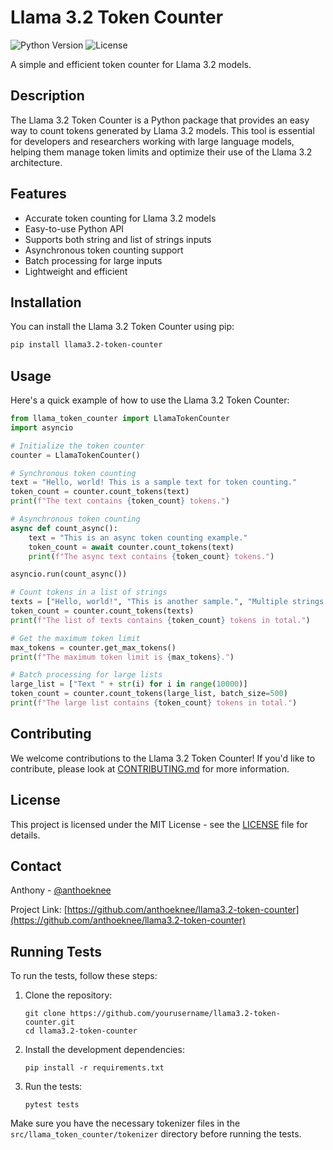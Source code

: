 # Llama 3.2 Token Counter

![Python Version](https://img.shields.io/badge/python-3.11%2B-blue)
![License](https://img.shields.io/badge/license-MIT-green)

A simple and efficient token counter for Llama 3.2 models.

## Description

The Llama 3.2 Token Counter is a Python package that provides an easy way to count tokens generated by Llama 3.2 models. This tool is essential for developers and researchers working with large language models, helping them manage token limits and optimize their use of the Llama 3.2 architecture.

## Features

- Accurate token counting for Llama 3.2 models
- Easy-to-use Python API
- Supports both string and list of strings inputs
- Asynchronous token counting support
- Batch processing for large inputs
- Lightweight and efficient

## Installation

You can install the Llama 3.2 Token Counter using pip:

```bash
pip install llama3.2-token-counter
```

## Usage

Here's a quick example of how to use the Llama 3.2 Token Counter:

```python
from llama_token_counter import LlamaTokenCounter
import asyncio

# Initialize the token counter
counter = LlamaTokenCounter()

# Synchronous token counting
text = "Hello, world! This is a sample text for token counting."
token_count = counter.count_tokens(text)
print(f"The text contains {token_count} tokens.")

# Asynchronous token counting
async def count_async():
    text = "This is an async token counting example."
    token_count = await counter.count_tokens(text)
    print(f"The async text contains {token_count} tokens.")

asyncio.run(count_async())

# Count tokens in a list of strings
texts = ["Hello, world!", "This is another sample.", "Multiple strings can be processed."]
token_count = counter.count_tokens(texts)
print(f"The list of texts contains {token_count} tokens in total.")

# Get the maximum token limit
max_tokens = counter.get_max_tokens()
print(f"The maximum token limit is {max_tokens}.")

# Batch processing for large lists
large_list = ["Text " + str(i) for i in range(10000)]
token_count = counter.count_tokens(large_list, batch_size=500)
print(f"The large list contains {token_count} tokens in total.")
```

## Contributing

We welcome contributions to the Llama 3.2 Token Counter! If you'd like to contribute, please look at [CONTRIBUTING.md](CONTRIBUTING.md) for more information.

## License

This project is licensed under the MIT License - see the [LICENSE](LICENSE) file for details.

## Contact

Anthony - [@anthoeknee](https://github.com/anthoeknee)

Project Link: [https://github.com/anthoeknee/llama3.2-token-counter](https://github.com/anthoeknee/llama3.2-token-counter)

## Running Tests

To run the tests, follow these steps:

1. Clone the repository:
   ```
   git clone https://github.com/yourusername/llama3.2-token-counter.git
   cd llama3.2-token-counter
   ```

2. Install the development dependencies:
   ```
   pip install -r requirements.txt
   ```

3. Run the tests:
   ```
   pytest tests
   ```

Make sure you have the necessary tokenizer files in the `src/llama_token_counter/tokenizer` directory before running the tests.